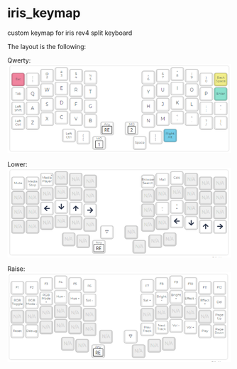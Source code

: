 # iris_keymap
custom keymap for iris rev4 split keyboard

The layout is the following:

Qwerty:
![alt text][qwerty]

Lower:
![alt text][lower]

Raise:
![alt text][raise]

[qwerty]: https://github.com/lalde/iris_keymap/blob/master/iris_keymap_0.PNG

[lower]: https://github.com/lalde/iris_keymap/blob/master/iris_keymap_1.PNG

[raise]: https://github.com/lalde/iris_keymap/blob/master/iris_keymap_2.PNG
